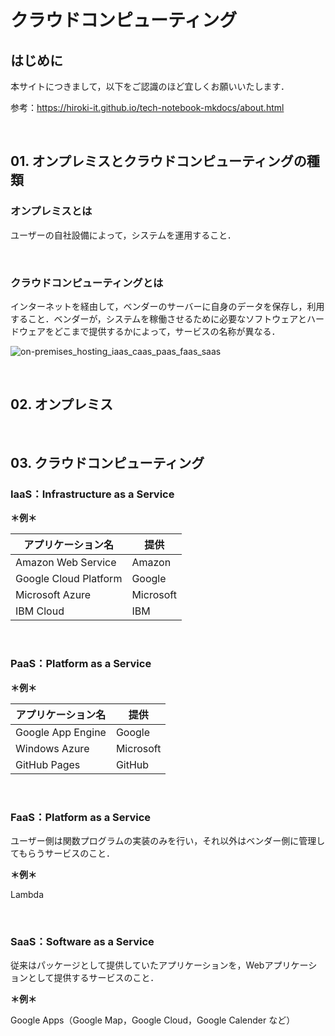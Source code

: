 # クラウドコンピューティング

## はじめに

本サイトにつきまして，以下をご認識のほど宜しくお願いいたします．

参考：https://hiroki-it.github.io/tech-notebook-mkdocs/about.html

<br>

## 01. オンプレミスとクラウドコンピューティングの種類

### オンプレミスとは

ユーザーの自社設備によって，システムを運用すること．

<br>

### クラウドコンピューティングとは

インターネットを経由して，ベンダーのサーバーに自身のデータを保存し，利用すること．ベンダーが，システムを稼働させるために必要なソフトウェアとハードウェアをどこまで提供するかによって，サービスの名称が異なる．

![on-premises_hosting_iaas_caas_paas_faas_saas](https://raw.githubusercontent.com/hiroki-it/tech-notebook/master/images/on-premises_hosting_iaas_caas_paas_faas_saas.png)

<br>

## 02. オンプレミス

<br>

## 03. クラウドコンピューティング

### IaaS：Infrastructure as a Service

**＊例＊**

| アプリケーション名    | 提供      |
| --------------------- | --------- |
| Amazon Web Service    | Amazon    |
| Google Cloud Platform | Google    |
| Microsoft Azure       | Microsoft |
| IBM Cloud             | IBM       |

<br>

### PaaS：Platform as a Service

**＊例＊**

| アプリケーション名 | 提供      |
| ------------------ | --------- |
| Google App Engine  | Google    |
| Windows Azure      | Microsoft |
| GitHub Pages       | GitHub    |

<br>

### FaaS：Platform as a Service

ユーザー側は関数プログラムの実装のみを行い，それ以外はベンダー側に管理してもらうサービスのこと．

**＊例＊**

Lambda

<br>

### SaaS：Software as a Service

従来はパッケージとして提供していたアプリケーションを，Webアプリケーションとして提供するサービスのこと．

**＊例＊**

Google Apps（Google Map，Google Cloud，Google Calender など）
